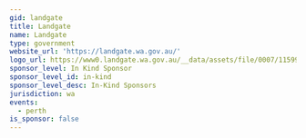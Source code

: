```yaml
---
gid: landgate
title: Landgate
name: Landgate
type: government
website_url: 'https://landgate.wa.gov.au/'
logo_url: https://www0.landgate.wa.gov.au/__data/assets/file/0007/11599/LGGVCOM4.svg
sponsor_level: In Kind Sponsor
sponsor_level_id: in-kind
sponsor_level_desc: In-Kind Sponsors
jurisdiction: wa
events:
  - perth
is_sponsor: false
---
```

